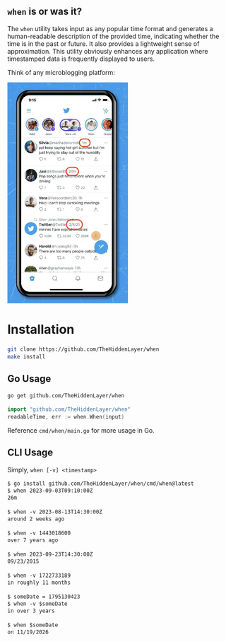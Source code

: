 ## `when` is or was it?
The `when` utility takes input as any popular time format and generates a human-readable description of the provided time, indicating whether the time is in the past or future. It also provides a lightweight sense of approximation. This utility obviously enhances any application where timestamped data is frequently displayed to users.

Think of any microblogging platform:

<img height="500" src="https://raw.githubusercontent.com/TheHiddenLayer/assets/master/img/F3441A73-8B02-4184-AD2A-8479FBD0C4DA_1_201_a.jpeg" />

# Installation

```bash
git clone https://github.com/TheHiddenLayer/when
make install
```

## Go Usage

```bash
go get github.com/TheHiddenLayer/when
```

```go
import "github.com/TheHiddenLayer/when"
readableTime, err := when.When(input)
```

Reference `cmd/when/main.go` for more usage in Go.


## CLI Usage

Simply, `when [-v] <timestamp>`

```
$ go install github.com/TheHiddenLayer/when/cmd/when@latest
$ when 2023-09-03T09:10:00Z
26m

$ when -v 2023-08-13T14:30:00Z
around 2 weeks ago

$ when -v 1443018600
over 7 years ago

$ when 2023-09-23T14:30:00Z
09/23/2015

$ when -v 1722733189
in roughly 11 months

$ someDate = 1795130423
$ when -v $someDate
in over 3 years

$ when $someDate
on 11/19/2026
```
